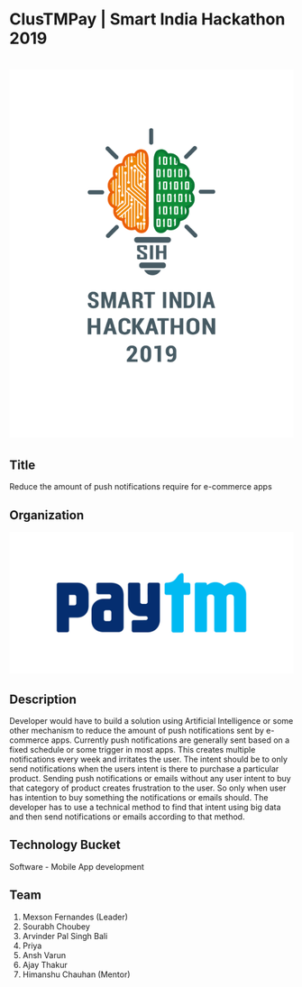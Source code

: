 # ClusTMPay | Smart India Hackathon 2019 

<h1 align="center">
  <img src="resources/SIH_logo.png"/>
</h1>

## Title
Reduce the amount of push notifications require for e-commerce apps

## Organization
<img src="resources/paytm.jpg">

## Description
Developer would have to build a solution using Artificial Intelligence or some other mechanism to reduce the amount of push notifications sent by e-commerce apps. Currently push notifications are generally sent based on a fixed schedule or some trigger in most apps. This creates multiple notifications every week and irritates the user. The intent should be to only send notifications when the users intent is there to purchase a particular product. Sending push notifications or emails without any user intent to buy that category of product creates frustration to the user. So only when user has intention to buy something the notifications or emails should. The developer has to use a technical method to find that intent using big data and then send notifications or emails according to that method.

## Technology Bucket
Software - Mobile App development



## Team
  1) Mexson Fernandes (Leader)
  2) Sourabh Choubey
  3) Arvinder Pal Singh Bali
  4) Priya
  5) Ansh Varun
  6) Ajay Thakur
  7) Himanshu Chauhan (Mentor)
  

